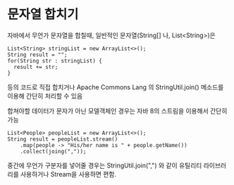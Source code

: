 # 문자열 합치기

자바에서 무언가 문자열을 합칠때,
일반적인 문자열(String\[\] 나, List\<String\>)은
  

```
List<String> stringList = new ArrayList<>();
String result = "";
for(String str : stringList) {
  result += str;
}
```

등의 코드로 직접 합치거나
Apache Commons Lang 의 StringUtil.join() 메소드를 이용해 간단히 처리할 수 있음

합쳐야할 데이터가 문자가 아닌 모델객체인 경우는 자바 8의 스트림을 이용해서 간단히 가능

```
List<People> peopleList = new ArrayList<>();
String result = peopleList.stream()
    .map(people -> "His/her name is " + people.getName())
    .collect(joing(","));
```

중간에 무언가 구분자를 넣어줄 경우는 StringUtil.join(",") 와 같이 유틸리티 라이브러리를 사용하거나 Stream을 사용하면 편함.
